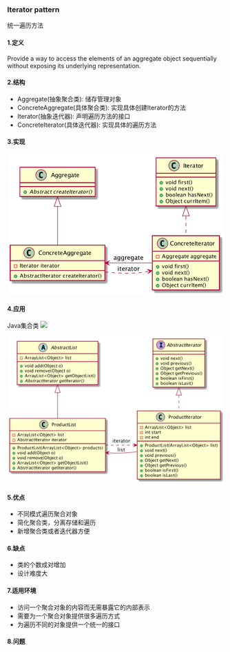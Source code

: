### Iterator pattern

统一遍历方法

#### 1.定义
Provide a way to access the elements of an aggregate object sequentially without exposing its underlying representation.

#### 2.结构

* Aggregate(抽象聚合类): 储存管理对象
* ConcreteAggregate(具体聚合类): 实现具体创建Iterator的方法
* Iterator(抽象迭代器): 声明遍历方法的接口
* ConcreteIterator(具体迭代器): 实现具体的遍历方法

#### 3.实现
![](https://raw.githubusercontent.com/nyannko/coder-notes/master/img/iteratorstructure.png)

#### 4.应用
Java集合类
![](https://ws4.sinaimg.cn/large/006tNc79gy1fzku6ozrbzj317e0qmauf.jpg)

![](https://raw.githubusercontent.com/nyannko/coder-notes/master/img/abstractobjectlist.png)

#### 5.优点
* 不同模式遍历聚合对象
* 简化聚合类，分离存储和遍历
* 新增聚合类或者迭代器方便
#### 6.缺点
* 类的个数成对增加
* 设计难度大
#### 7.适用环境
* 访问一个聚合对象的内容而无需暴露它的内部表示
* 需要为一个聚合对象提供很多遍历方式
* 为遍历不同的对象提供一个统一的接口

#### 8.问题

